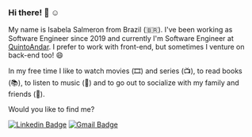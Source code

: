 ### Hi there! 👋 :relaxed:

My name is Isabela Salmeron from Brazil (🇧🇷). I've been working as Software Engineer since 2019 and currently I'm Software Engineer at [QuintoAndar](https://quintoandar.com.br). I prefer to work with front-end, but sometimes I venture on back-end too! :smile: 

In my free time I like to watch movies (🎞️) and series (📺), to read books (📚), to listen to music (🎵) and to go out to socialize with my family and friends (🍺).

Would you like to find me?

[![Linkedin Badge](https://img.shields.io/badge/-LinkedIn-blue?style=flat-square&logo=Linkedin&logoColor=white&link=https://www.linkedin.com/in/isabelasalmeron)](https://www.linkedin.com/in/isabelasalmeron)
[![Gmail Badge](https://img.shields.io/badge/-isabelasalmeron@gmail.com-c14438?style=flat-square&logo=Gmail&logoColor=white&link=mailto:isabelasalmeron@gmail.com)](mailto:isabelasalmeron@gmail.com)

